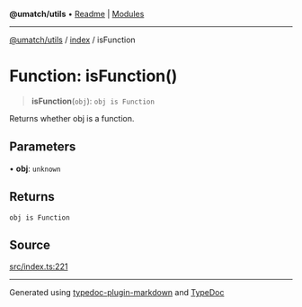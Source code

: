 **@umatch/utils** • [Readme](../../index.md) \| [Modules](../../modules.md)

***

[@umatch/utils](../../modules.md) / [index](../index.md) / isFunction

# Function: isFunction()

> **isFunction**(`obj`): `obj is Function`

Returns whether obj is a function.

## Parameters

• **obj**: `unknown`

## Returns

`obj is Function`

## Source

[src/index.ts:221](https://github.com/umatch-oficial/utils/blob/4c813c4/src/index.ts#L221)

***

Generated using [typedoc-plugin-markdown](https://www.npmjs.com/package/typedoc-plugin-markdown) and [TypeDoc](https://typedoc.org/)
